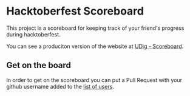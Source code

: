 # Hacktoberfest Scoreboard
This project is a scoreboard for keeping track of your friend's progress during
hacktoberfest.

You can see a produciton version of the website at 
[UDig - Scoreboard](https://udig-hacktoberfest-2020.surge.sh/).  

## Get on the board
In order to get on the scoreboard you can put a Pull Request with your github
username added to the [list of users](https://github.com/jfehrman/hacktoberfest_scoreboard/blob/master/src/users.js).
